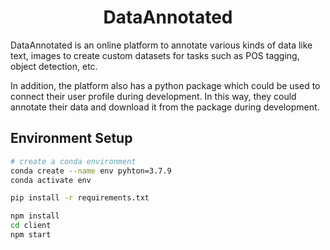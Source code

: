 <h1 align='center' style='font-weight:bold'>
    DataAnnotated
</h1>

DataAnnotated is an online platform to annotate various kinds of data like text, images to create custom datasets for tasks such as POS tagging, object detection, etc.  

In addition, the platform also has a python package which could be used to connect their user profile during development. In this way, they could annotate their data and download it from the package during development.

<h2 style='font-weight:bold'>
    Environment Setup
</h2>

```bash
# create a conda environment
conda create --name env pyhton=3.7.9
conda activate env

pip install -r requirements.txt

npm install 
cd client
npm start
```